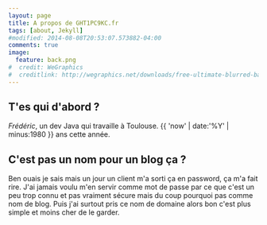 ```yaml
---
layout: page
title: A propos de GHT1PC9KC.fr
tags: [about, Jekyll]
#modified: 2014-08-08T20:53:07.573882-04:00
comments: true
image:
  feature: back.png
#  credit: WeGraphics
#  creditlink: http://wegraphics.net/downloads/free-ultimate-blurred-background-pack/
---
```


## T'es qui d'abord ?
*Frédéric*, un dev Java qui travaille à Toulouse. {{ 'now' | date:'%Y' | minus:1980 }} ans cette année.

## C'est pas un nom pour un blog ça ?
Ben ouais je sais mais un jour un client m'a sorti ça en password, ça m'a fait rire. J'ai jamais voulu m'en servir comme mot de passe par ce que c'est un peu
trop connu et pas vraiment sécure mais du coup pourquoi pas comme nom de blog. Puis j'ai surtout pris ce nom de domaine alors bon c'est plus simple et moins
cher de le garder.
